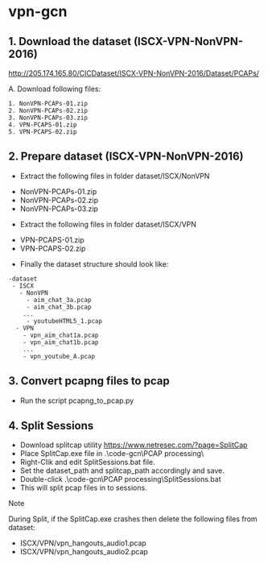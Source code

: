 # vpn-gcn
## 1. Download the dataset (ISCX-VPN-NonVPN-2016)

http://205.174.165.80/CICDataset/ISCX-VPN-NonVPN-2016/Dataset/PCAPs/

A. Download following files:
```
1. NonVPN-PCAPs-01.zip
2. NonVPN-PCAPs-02.zip
3. NonVPN-PCAPs-03.zip
4. VPN-PCAPS-01.zip
5. VPN-PCAPS-02.zip
```

## 2. Prepare dataset (ISCX-VPN-NonVPN-2016)

* Extract the following files in folder dataset/ISCX/NonVPN
- NonVPN-PCAPs-01.zip
- NonVPN-PCAPs-02.zip
- NonVPN-PCAPs-03.zip

* Extract the following files in folder dataset/ISCX/VPN
- VPN-PCAPS-01.zip
- VPN-PCAPS-02.zip

* Finally the dataset structure should look like:
```
-dataset
 - ISCX
   - NonVPN
     - aim_chat_3a.pcap
     - aim_chat_3b.pcap
	...
     - youtubeHTML5_1.pcap
  - VPN
    - vpn_aim_chat1a.pcap
    - vpn_aim_chat1b.pcap
	...
    - vpn_youtube_A.pcap
```
## 3. Convert pcapng files to pcap
* Run the script pcapng_to_pcap.py

## 4. Split Sessions

* Download splitcap utility
   https://www.netresec.com/?page=SplitCap
* Place SplitCap.exe file in .\code-gcn\PCAP processing\
* Right-Clik and edit SplitSessions.bat file.
* Set the dataset_path and splitcap_path accordingly and save.
* Double-click .\code-gcn\PCAP processing\SplitSessions.bat
* This will split pcap files in to sessions.

> [!NOTE]
> During Split, if the SplitCap.exe crashes then delete the following files from dataset:
> - ISCX/VPN/vpn_hangouts_audio1.pcap
> - ISCX/VPN/vpn_hangouts_audio2.pcap
